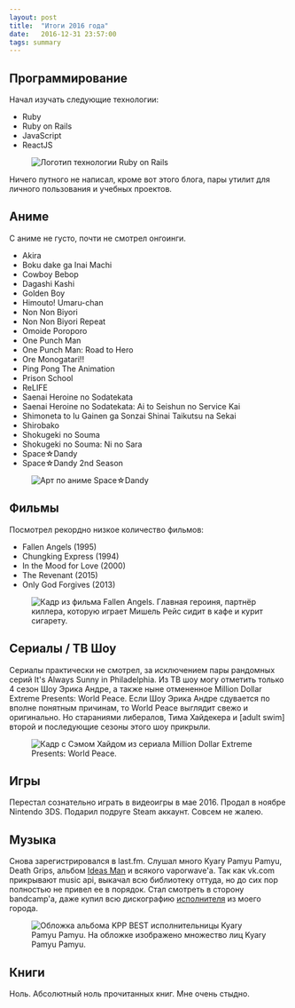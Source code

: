 ```yaml
---
layout: post
title:  "Итоги 2016 года"
date:   2016-12-31 23:57:00
tags: summary
---
```


## Программирование

Начал изучать следующие технологии:

- Ruby
- Ruby on Rails
- JavaScript
- ReactJS

<figure><img src="{{ site.url }}/assets/images/2016-summary/rails_logo.jpg" alt="Логотип технологии Ruby on Rails"></figure>

Ничего путного не написал, кроме вот этого блога, пары утилит для личного пользования и учебных проектов.

## Аниме

С аниме не густо, почти не смотрел онгоинги.

- Akira
- Boku dake ga Inai Machi
- Cowboy Bebop
- Dagashi Kashi
- Golden Boy
- Himouto! Umaru-chan
- Non Non Biyori
- Non Non Biyori Repeat
- Omoide Poroporo
- One Punch Man
- One Punch Man: Road to Hero
- Ore Monogatari!!
- Ping Pong The Animation
- Prison School
- ReLIFE
- Saenai Heroine no Sodatekata
- Saenai Heroine no Sodatekata: Ai to Seishun no Service Kai
- Shimoneta to Iu Gainen ga Sonzai Shinai Taikutsu na Sekai
- Shirobako
- Shokugeki no Souma
- Shokugeki no Souma: Ni no Sara
- Space☆Dandy
- Space☆Dandy 2nd Season

<figure><img src="{{ site.url }}/assets/images/2016-summary/space_dandy.jpg" alt="Арт по аниме Space☆Dandy"></figure>

## Фильмы

Посмотрел рекордно низкое количество фильмов:

- Fallen Angels (1995)
- Chungking Express (1994)
- In the Mood for Love (2000)
- The Revenant (2015)
- Only God Forgives (2013)

<figure><img src="{{ site.url }}/assets/images/2016-summary/fallen_angels.jpg" alt="Кадр из фильма Fallen Angels. Главная героиня, партнёр киллера, которую играет Мишель Рейс сидит в кафе и курит сигарету."></figure>

## Сериалы / ТВ Шоу

Сериалы практически не смотрел, за исключением пары рандомных серий It's Always Sunny in Philadelphia. Из ТВ шоу могу отметить только 4 сезон Шоу Эрика Андре, а также ныне отмененное Million Dollar Extreme Presents: World Peace. Если Шоу Эрика Андре сдувается по вполне понятным причинам, то World Peace выглядит свежо и оригинально. Но стараниями либералов, Тима Хайдекера и [adult swim] второй и последующие сезоны этого шоу прикрыли.

<figure><img src="{{ site.url }}/assets/images/2016-summary/world_peace.jpg" alt="Кадр с Сэмом Хайдом из сериала Million Dollar Extreme Presents: World Peace."></figure>

## Игры

Перестал сознательно играть в видеоигры в мае 2016. Продал в ноябре Nintendo 3DS. Подарил подруге Steam аккаунт. Совсем не жалею.

## Музыка

Снова зарегистрировался в last.fm. Слушал много Kyary Pamyu Pamyu, Death Grips, альбом [Ideas Man](https://mde-tv.bandcamp.com/album/ideas-man) и всякого vaporwave'a. Так как vk.com прикрывают music api, выкачал всю библиотеку оттуда, но до сих пор полностью не привел ее в порядок. Стал смотреть в сторону bandcamp'a, даже купил всю дискографию [исполнителя](https://cosmiccycler.bandcamp.com/) из моего города.

<figure><img src="{{ site.url }}/assets/images/2016-summary/kpp.jpg" alt="Обложка альбома KPP BEST исполнительницы Kyary Pamyu Pamyu. На обложке изображено множество лиц Kyary Pamyu Pamyu."></figure>

## Книги

Ноль. Абсолютный ноль прочитанных книг. Мне очень стыдно.
